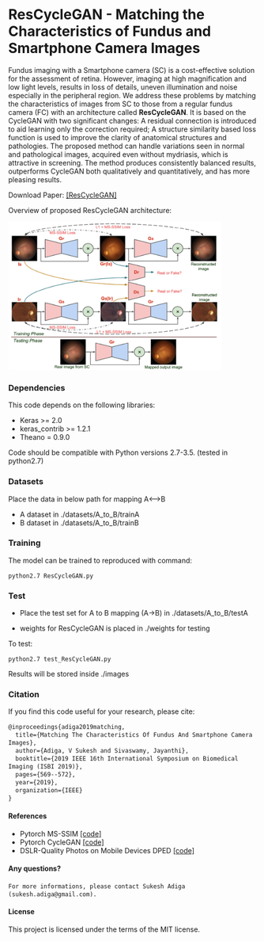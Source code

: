 # ResCycleGAN - Matching the Characteristics of Fundus and Smartphone Camera Images

Fundus imaging with a Smartphone camera (SC) is a cost-effective solution for the assessment of retina. However, imaging at high magnification and low light levels, results in loss of details, uneven illumination and noise especially in the peripheral region. We address these problems by matching the characteristics of images from SC to those from a regular fundus camera (FC) with an architecture called **ResCycleGAN**. It is based on the CycleGAN with two significant changes: A residual connection is introduced to aid learning only the correction required; A structure similarity based loss function is used to improve the clarity of anatomical structures and pathologies. The proposed method can handle variations seen in normal and pathological images, acquired even without mydriasis, which is attractive in screening. The method produces consistently balanced results, outperforms CycleGAN both qualitatively and quantitatively, and has more pleasing results.

Download Paper: [[ResCycleGAN]](https://web2py.iiit.ac.in/research_centres/publications/download/inproceedings.pdf.b1aa1149db0fc5d4.53756b6573685f4953424931395f303330352e706466.pdf)

Overview of proposed ResCycleGAN architecture:

<img src = 'Figures/rescyclegan.png' height = '300px'>

### Dependencies
This code depends on the following libraries:
- Keras >= 2.0
- keras_contrib >= 1.2.1
- Theano = 0.9.0

Code should be compatible with Python versions 2.7-3.5. (tested in python2.7)

### Datasets
Place the data in below path for mapping A<-->B 
- A dataset in ./datasets/A_to_B/trainA
- B dataset in ./datasets/A_to_B/trainB

### Training 
The model can be trained to reproduced with command:

```
python2.7 ResCycleGAN.py
```

### Test
- Place the test set for A to B mapping (A->B) in ./datasets/A_to_B/testA

- weights for ResCycleGAN is placed in ./weights for testing

To test:
```
python2.7 test_ResCycleGAN.py
```

Results will be stored inside ./images

### Citation
If you find this code useful for your research, please cite:

```
@inproceedings{adiga2019matching,
  title={Matching The Characteristics Of Fundus And Smartphone Camera Images},
  author={Adiga, V Sukesh and Sivaswamy, Jayanthi},
  booktitle={2019 IEEE 16th International Symposium on Biomedical Imaging (ISBI 2019)},
  pages={569--572},
  year={2019},
  organization={IEEE}
}
```

#### References
- Pytorch MS-SSIM [[code]](https://github.com/jorge-pessoa/pytorch-msssim)
- Pytorch CycleGAN [[code]](https://github.com/junyanz/pytorch-CycleGAN-and-pix2pix)
- DSLR-Quality Photos on Mobile Devices DPED [[code]](https://github.com/aiff22/DPED#dslr-quality-photos-on-mobile-devices-with-deep-convolutional-networks)

#### Any questions?
```
For more informations, please contact Sukesh Adiga (sukesh.adiga@gmail.com).
```

#### License
This project is licensed under the terms of the MIT license.
